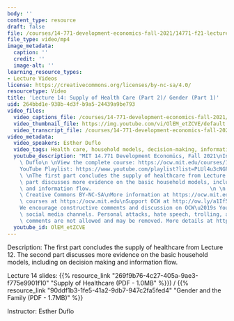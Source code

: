 ```yaml
---
body: ''
content_type: resource
draft: false
file: /courses/14-771-development-economics-fall-2021/14771-f21-lecture-14-version-2_360p_16_9.mp4
file_type: video/mp4
image_metadata:
  caption: ''
  credit: ''
  image-alt: ''
learning_resource_types:
- Lecture Videos
license: https://creativecommons.org/licenses/by-nc-sa/4.0/
resourcetype: Video
title: 'Lecture 14: Supply of Health Care (Part 2)/ Gender (Part 1)'
uid: 264bbd1e-938b-4d3f-b9a5-24439a9be793
video_files:
  video_captions_file: /courses/14-771-development-economics-fall-2021/1JJ4AeH4t1L5y-Kf0wCgb-Ij-cChSbm3p_transcript.webvtt
  video_thumbnail_file: https://img.youtube.com/vi/OlEM_etZCVE/default.jpg
  video_transcript_file: /courses/14-771-development-economics-fall-2021/1JJ4AeH4t1L5y-Kf0wCgb-Ij-cChSbm3p_transcript.pdf
video_metadata:
  video_speakers: Esther Duflo
  video_tags: Health care, household models, decision-making, information flow
  youtube_description: "MIT 14.771 Development Economics, Fall 2021\nInstructor: Esther\
    \ Duflo\n \nView the complete course: https://ocw.mit.edu/courses/14-771-development-economics-fall-2021\n\
    YouTube Playlist: https://www.youtube.com/playlist?list=PLUl4u3cNGP61kvh3caDts2R6LmkYbmzaG\n\
    \ \nThe first part concludes the supply of healthcare from Lecture 12. The second\
    \ part discusses more evidence on the basic household models, including on decisionmaking\
    \ and information flow.                                      \n \n \nLicense:\
    \ Creative Commons BY-NC-SA\nMore information at https://ocw.mit.edu/terms\nMore\
    \ courses at https://ocw.mit.edu\nSupport OCW at http://ow.ly/a1If50zVRlQ\n \n\
    We encourage constructive comments and discussion on OCW\u2019s YouTube and other\
    \ social media channels. Personal attacks, hate speech, trolling, and inappropriate\
    \ comments are not allowed and may be removed. More details at https://ocw.mit.edu/comments."
  youtube_id: OlEM_etZCVE
---
```

Description: The first part concludes the supply of healthcare from Lecture 12. The second part discusses more evidence on the basic household models, including on decision making and information flow.

Lecture 14 slides: {{% resource_link "269f9b76-4c27-405a-9ae3-f775e9901f10" "Supply of Healthcare (PDF - 1.0MB" %}}) / {{% resource_link "90ddf1b3-1fe5-41a2-9db7-947c2fa5fed4" "Gender and the Family (PDF - 1.7MB)" %}}

Instructor: Esther Duflo